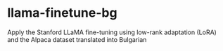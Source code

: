 # llama-finetune-bg
Apply the Stanford LLaMA fine-tuning using low-rank adaptation (LoRA) and the Alpaca dataset translated into Bulgarian
